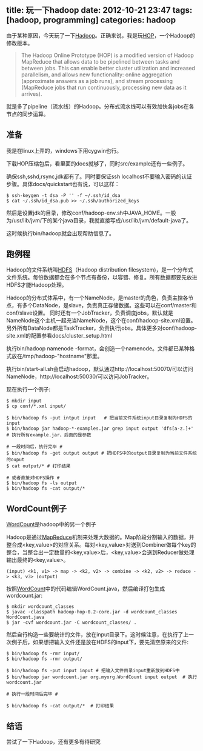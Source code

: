 title: 玩一下hadoop
date: 2012-10-21 23:47
tags: [hadoop, programming]
categories: hadoop
---

[HOP]: http://code.google.com/p/hop/ "HOP"
[Hadoop]: http://hadoop.apache.org/ "Hadoop"
[HDFS]: http://hadoop.apache.org/docs/stable/hdfs_design.html "HDFS"
[WordCount]:http://hadoop.apache.org/docs/stable/mapred_tutorial.html "WordCount"
[MapReduce]:http://wiki.apache.org/hadoop/HadoopMapReduce "MapReduce"

由于某种原因，今天玩了一下[Hadoop]。正确来说，我是玩[HOP]，一个Hadoop的修改版本。

> The Hadoop Online Prototype (HOP) is a modified version of Hadoop MapReduce that allows data to be pipelined between tasks and between jobs. This can enable better cluster utilization and increased parallelism, and allows new functionality: online aggregation (approximate answers as a job runs), and stream processing (MapReduce jobs that run continuously, processing new data as it arrives). 

就是多了pipeline（流水线）的Hadoop。分布式流水线可以有效加快各jobs在各节点的同步运算。

<!-- more -->

## 准备

我是在linux上弄的，windows下用cygwin也行。

下载HOP压缩包后，看里面的docs就够了，同时src/example还有一些例子。

确保ssh,sshd,rsync,jdk都有了。同时要保证ssh localhost不要输入密码的认证步骤。具体docs/quickstart也有说，可以这样：

    $ ssh-keygen -t dsa -P '' -f ~/.ssh/id_dsa
    $ cat ~/.ssh/id_dsa.pub >> ~/.ssh/authorized_keys

然后是设置jdk的目录，修改conf/hadoop-env.sh中JAVA\_HOME。一般为/usr/lib/jvm/下的某个java目录，我就直接写成/usr/lib/jvm/default-java了。

这时候执行bin/hadoop就会出现帮助信息了。

## 跑例程

Hadoop的文件系统叫[HDFS]（Hadoop distribution filesystem)，是一个分布式文件系统。每份数据都会在多个节点有备份，以容错、修复。所有数据都要先放进HDFS才能Hadoop处理。

Hadoop的分布式体系中，有一个NameNode，是master的角色，负责主控各节点，有多个DataNode，是slave，负责真正存储数据。这些可以在conf/master和conf/slave设置。
同时还有一个JobTracker，负责调度jobs，默认就是NameNode这个主机一起充当NameNode，这个在conf/hadoop-site.xml设置。另外所有DataNode都是TaskTracker，负责执行jobs。具体更多对conf/hadoop-site.xml的配置参看docs/cluster\_setup.html

执行bin/hadoop namenode -format，会创造一个namenode。文件都已某种格式放在/tmp/hadoop-"hostname"那里。

执行bin/start-all.sh会启动hadoop，默认通过http://localhost:50070/可以访问NameNode，http://localhost:50030/可以访问JobTracker。

现在执行一个例子:

    $ mkdir input
    $ cp conf/*.xml input/

    $ bin/hadoop fs -put intput input   # 把当前文件系统input目录复制为HDFS的input
    $ bin/hadoop jar hadoop-*-examples.jar grep input output 'dfs[a-z.]+'  # 执行所有example.jar，后面的是参数

    # 一段时间后，执行完毕 #
    $ bin/hadoop fs -get output output # 把HDFS中的output目录复制为当前文件系统的ouput
    $ cat output/* # 打印结果

    # 或者直接对HDFS操作 #
    $ bin/hadoop fs -ls output
    $ bin/hadoop fs -cat output/*

## WordCount例子

[WordCount]是hadoop中的另一个例子

Hadoop是通过[MapReduce]机制来处理大数据的。Map阶段分割输入的数据，并整合成\<key,value\>的对应关系。每对\<key,value\>对送到Combiner做每个key的整合，当整合出一定数量的\<key,value\>后，\<key,value\>会送到Reducer做处理输出最终的\<key,value\>。

    (input) <k1, v1> -> map -> <k2, v2> -> combine -> <k2, v2> -> reduce -> <k3, v3> (output) 

按照[WordCount]中的代码编辑WordCount.java，然后编译打包生成wordcount.jar:

    $ mkdir wordcount_classes
    $ javac -classpath hadoop-hop-0.2-core.jar -d wordcount_classes WordCount.java
    $ jar -cvf wordcount.jar -C wordcount_classes/ . 


然后自行构造一些要统计的文件，放在input目录下。这时候注意，在执行了上一次例子后，如果想把输入文件还是放在HDFS的input下，要先清空原来的文件:

    $ bin/hadoop fs -rmr input/
    $ bin/hadoop fs -rmr output/

    $ bin/hadoop fs -put input input # 把输入文件目录input重新放到HDFS中
    $ bin/hadoop jar wordcount.jar org.myorg.WordCount input output  # 执行wordcount.jar

    # 执行一段时间后完毕 #

    $ bin/hadoop fs -cat output/*  # 打印结果

## 结语

尝试了一下Hadoop，还有更多有待研究
